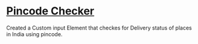 # [Pincode Checker](https://vignesh-1523.github.io/Custom-Element-Pincode-checker-/)
Created a Custom input Element that checkes for Delivery status of places in India using pincode.
